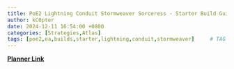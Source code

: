 ```yaml
---
title: PoE2 Lightning Conduit Stormweaver Sorceress - Starter Build Guide
author: kC0pter
date: 2024-12-11 16:54:00 +0800
categories: [Strategies,Atlas]
tags: [poe2,ea,builds,starter,lightning,conduit,stormweaver]     # TAG names should always be lowercase
---
```




[**Planner Link**](https://maxroll.gg/poe2/planner/hf8wy034)